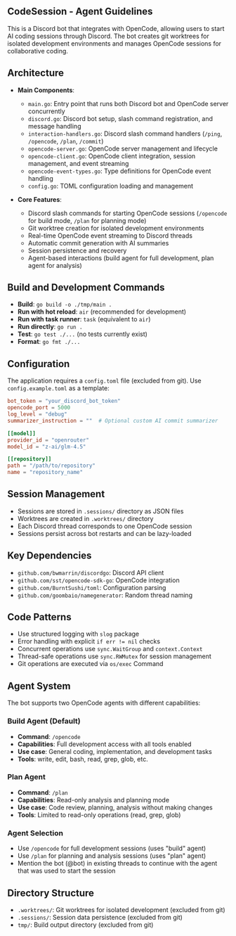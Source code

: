 ## CodeSession - Agent Guidelines

This is a Discord bot that integrates with OpenCode, allowing users to start AI coding sessions through Discord. The bot creates git worktrees for isolated development environments and manages OpenCode sessions for collaborative coding.

## Architecture

- **Main Components**:
  - `main.go`: Entry point that runs both Discord bot and OpenCode server concurrently
  - `discord.go`: Discord bot setup, slash command registration, and message handling
  - `interaction-handlers.go`: Discord slash command handlers (`/ping`, `/opencode`, `/plan`, `/commit`)
  - `opencode-server.go`: OpenCode server management and lifecycle
  - `opencode-client.go`: OpenCode client integration, session management, and event streaming
  - `opencode-event-types.go`: Type definitions for OpenCode event handling
  - `config.go`: TOML configuration loading and management

- **Core Features**:
  - Discord slash commands for starting OpenCode sessions (`/opencode` for build mode, `/plan` for planning mode)
  - Git worktree creation for isolated development environments
  - Real-time OpenCode event streaming to Discord threads
  - Automatic commit generation with AI summaries
  - Session persistence and recovery
  - Agent-based interactions (build agent for full development, plan agent for analysis)

## Build and Development Commands

- **Build**: `go build -o ./tmp/main .`
- **Run with hot reload**: `air` (recommended for development)
- **Run with task runner**: `task` (equivalent to `air`)
- **Run directly**: `go run .`
- **Test**: `go test ./...` (no tests currently exist)
- **Format**: `go fmt ./...`

## Configuration

The application requires a `config.toml` file (excluded from git). Use `config.example.toml` as a template:

```toml
bot_token = "your_discord_bot_token"
opencode_port = 5000
log_level = "debug"
summarizer_instruction = ""  # Optional custom AI commit summarizer

[[model]]
provider_id = "openrouter"
model_id = "z-ai/glm-4.5"

[[repository]]
path = "/path/to/repository"
name = "repository_name"
```

## Session Management

- Sessions are stored in `.sessions/` directory as JSON files
- Worktrees are created in `.worktrees/` directory
- Each Discord thread corresponds to one OpenCode session
- Sessions persist across bot restarts and can be lazy-loaded

## Key Dependencies

- `github.com/bwmarrin/discordgo`: Discord API client
- `github.com/sst/opencode-sdk-go`: OpenCode integration
- `github.com/BurntSushi/toml`: Configuration parsing
- `github.com/goombaio/namegenerator`: Random thread naming

## Code Patterns

- Use structured logging with `slog` package
- Error handling with explicit `if err != nil` checks
- Concurrent operations use `sync.WaitGroup` and `context.Context`
- Thread-safe operations use `sync.RWMutex` for session management
- Git operations are executed via `os/exec` Command

## Agent System

The bot supports two OpenCode agents with different capabilities:

### Build Agent (Default)
- **Command**: `/opencode`
- **Capabilities**: Full development access with all tools enabled
- **Use case**: General coding, implementation, and development tasks
- **Tools**: write, edit, bash, read, grep, glob, etc.

### Plan Agent
- **Command**: `/plan`
- **Capabilities**: Read-only analysis and planning mode
- **Use case**: Code review, planning, analysis without making changes
- **Tools**: Limited to read-only operations (read, grep, glob)

### Agent Selection
- Use `/opencode` for full development sessions (uses "build" agent)
- Use `/plan` for planning and analysis sessions (uses "plan" agent)
- Mention the bot (@bot) in existing threads to continue with the agent that was used to start the session

## Directory Structure

- `.worktrees/`: Git worktrees for isolated development (excluded from git)
- `.sessions/`: Session data persistence (excluded from git)
- `tmp/`: Build output directory (excluded from git)

